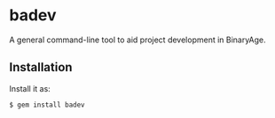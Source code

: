 # badev

A general command-line tool to aid project development in BinaryAge.

## Installation

Install it as:

    $ gem install badev